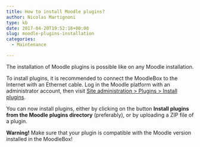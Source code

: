 ```yaml
---
title: How to install Moodle plugins?
author: Nicolas Martignoni
type: kb
date: 2017-04-20T19:52:18+00:00
slug: moodle-plugins-installation
categories:
  - Maintenance

---
```

The installation of Moodle plugins is possible like on any Moodle installation.

To install plugins, it is recommended to connect the MoodleBox to the Internet with an Ethernet cable. Log in the Moodle platform with an administrator account, then visit <a href="http://moodlebox.home/admin/tool/installaddon/index.php" target="_blank" rel="noopener">Site administration > Plugins > Install plugins</a>.

You can now install plugins, either by clicking on the button **Install plugins from the Moodle plugins directory** (preferably), or by uploading a ZIP file of a plugin.

**Warning!** Make sure that your plugin is compatible with the Moodle version installed in the MoodleBox!